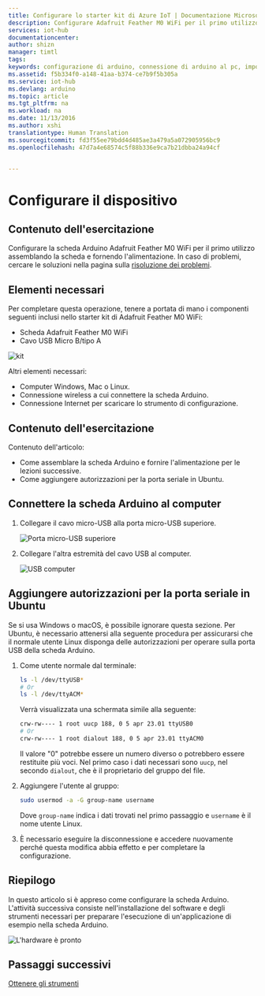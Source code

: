 ```yaml
---
title: Configurare lo starter kit di Azure IoT | Documentazione Microsoft
description: Configurare Adafruit Feather M0 WiFi per il primo utilizzo.
services: iot-hub
documentationcenter: 
author: shizn
manager: timtl
tags: 
keywords: configurazione di arduino, connessione di arduino al pc, impostazione di arduino, scheda arduino
ms.assetid: f5b334f0-a148-41aa-b374-ce7b9f5b305a
ms.service: iot-hub
ms.devlang: arduino
ms.topic: article
ms.tgt_pltfrm: na
ms.workload: na
ms.date: 11/13/2016
ms.author: xshi
translationtype: Human Translation
ms.sourcegitcommit: fd3f55ee79bdd4d485ae3a479a5a072905956bc9
ms.openlocfilehash: 47d7a4e68574c5f88b336e9ca7b21dbba24a94cf


---
```

# <a name="configure-your-device"></a>Configurare il dispositivo
## <a name="what-you-will-do"></a>Contenuto dell'esercitazione
Configurare la scheda Arduino Adafruit Feather M0 WiFi per il primo utilizzo assemblando la scheda e fornendo l'alimentazione. In caso di problemi, cercare le soluzioni nella pagina sulla [risoluzione dei problemi](iot-hub-adafruit-feather-m0-wifi-kit-arduino-troubleshooting.md).

## <a name="what-you-need"></a>Elementi necessari
Per completare questa operazione, tenere a portata di mano i componenti seguenti inclusi nello starter kit di Adafruit Feather M0 WiFi:

* Scheda Adafruit Feather M0 WiFi
* Cavo USB Micro B/tipo A

![kit][kit]

Altri elementi necessari:

* Computer Windows, Mac o Linux.
* Connessione wireless a cui connettere la scheda Arduino.
* Connessione Internet per scaricare lo strumento di configurazione.

## <a name="what-you-will-learn"></a>Contenuto dell'esercitazione
Contenuto dell'articolo:

* Come assemblare la scheda Arduino e fornire l'alimentazione per le lezioni successive.
* Come aggiungere autorizzazioni per la porta seriale in Ubuntu.

## <a name="connect-your-arduino-board-to-your-computer"></a>Connettere la scheda Arduino al computer

1. Collegare il cavo micro-USB alla porta micro-USB superiore.

   ![Porta micro-USB superiore][top-micro-usb-port]

2. Collegare l'altra estremità del cavo USB al computer.

   ![USB computer][computer-usb]

## <a name="add-serial-port-permissions-on-ubuntu"></a>Aggiungere autorizzazioni per la porta seriale in Ubuntu

Se si usa Windows o macOS, è possibile ignorare questa sezione. Per Ubuntu, è necessario attenersi alla seguente procedura per assicurarsi che il normale utente Linux disponga delle autorizzazioni per operare sulla porta USB della scheda Arduino.

1. Come utente normale dal terminale:

   ```bash
   ls -l /dev/ttyUSB*
   # Or
   ls -l /dev/ttyACM*
   ```

   Verrà visualizzata una schermata simile alla seguente:

   ```bash
   crw-rw---- 1 root uucp 188, 0 5 apr 23.01 ttyUSB0
   # Or
   crw-rw---- 1 root dialout 188, 0 5 apr 23.01 ttyACM0
   ```

   Il valore "0" potrebbe essere un numero diverso o potrebbero essere restituite più voci. Nel primo caso i dati necessari sono `uucp`, nel secondo `dialout`, che è il proprietario del gruppo del file.

2. Aggiungere l'utente al gruppo:

   ```bash
   sudo usermod -a -G group-name username
   ```

   Dove `group-name` indica i dati trovati nel primo passaggio e `username` è il nome utente Linux.

3. È necessario eseguire la disconnessione e accedere nuovamente perché questa modifica abbia effetto e per completare la configurazione.

## <a name="summary"></a>Riepilogo
In questo articolo si è appreso come configurare la scheda Arduino. L'attività successiva consiste nell'installazione del software e degli strumenti necessari per preparare l'esecuzione di un'applicazione di esempio nella scheda Arduino.

![L'hardware è pronto][hardware-is-ready]

## <a name="next-steps"></a>Passaggi successivi
[Ottenere gli strumenti][get-the-tools]
<!-- Images and links -->

[kit]: media/iot-hub-adafruit-feather-m0-wifi-lessons/lesson1/kit.png
[top-micro-usb-port]: media/iot-hub-adafruit-feather-m0-wifi-lessons/lesson1/top_usbport.jpg
[computer-usb]: media/iot-hub-adafruit-feather-m0-wifi-lessons/lesson1/computer_usb.jpg
[hardware-is-ready]: media/iot-hub-adafruit-feather-m0-wifi-lessons/lesson1/hardware_ready.jpg
[get-the-tools]: iot-hub-adafruit-feather-m0-wifi-kit-arduino-lesson1-get-the-tools-win32.md


<!--HONumber=Dec16_HO2-->



